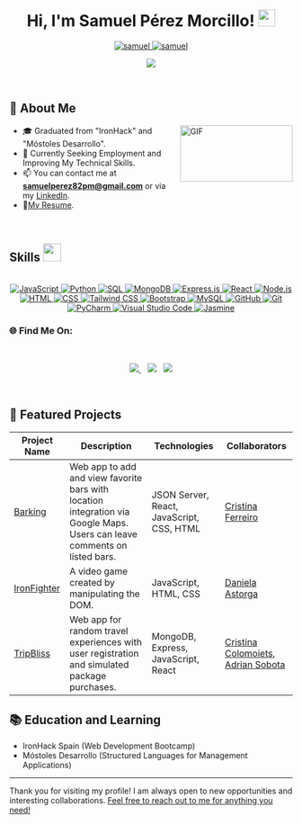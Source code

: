 <h1 align="center">
Hi, I'm Samuel Pérez Morcillo!
	<a href="https://github.com/samuel-perez-morcillo" target="_self">
		<img src="https://media.giphy.com/media/hvRJCLFzcasrR4ia7z/giphy.gif" width="30">
	</a>
</h1>

<p align="center">
	<a href="https://github.com/samuel-perez-morcillo">
		<img src="https://komarev.com/ghpvc/?username=samuel-perez-morcillo&label=Profile%20views&color=0e75b6&style=flat" alt="samuel" />
	</a>
	<a href="https://github.com/samuel-perez-morcillo">
		<img src="https://img.shields.io/github/followers/samuel-perez-morcillo?label=Followers" alt="samuel" />
	</a>
</p>

<p align="center">
	<a href="https://github.com/samuel-perez-morcillo">
		<img src="https://readme-typing-svg.herokuapp.com?lines=Full+Stack+Web+Developer;Always%20learning%20new%20things&center=true&width=400&height=45&color=FFFFFF&fontSize=28">
	</a>
</p>
</br>

## 🌟 About Me
<a target="_blank">
  <img align="right" height="100" width="200" alt="GIF" src="https://github.com/JayantGoel001/JayantGoel001/blob/master/GIF/code.gif">
</a>

- 🎓 Graduated from "IronHack" and "Móstoles Desarrollo".  
- 💼 Currently Seeking Employment and Improving My Technical Skills.  
- 📫 You can contact me at **samuelperez82pm@gmail.com** or via my [LinkedIn](https://www.linkedin.com/in/samuel-perez-morcillo-076553292/).
- 📃[My Resume](https://drive.google.com/file/d/14RHb3Ep9bGS8v2I5jCb0OpHqI21QZ6vI/view?usp=sharing).
</br>

## Skills <img src="https://media2.giphy.com/media/QssGEmpkyEOhBCb7e1/giphy.gif?cid=ecf05e47a0n3gi1bfqntqmob8g9aid1oyj2wr3ds3mg700bl&rid=giphy.gif" width=32px>
</br>
<!-- Programming Languages -->
<div align="center">
<a href="https://developer.mozilla.org/en-US/docs/Web/JavaScript" target="_blank">
  <img alt="JavaScript" src="https://img.shields.io/badge/JavaScript-F7DF1E?style=for-the-badge&logo=javascript&logoColor=black">
</a>
<a href="https://www.python.org/" target="_blank">
  <img alt="Python" src="https://img.shields.io/badge/Python-3776AB?style=for-the-badge&logo=python&logoColor=white">
</a>

<a href="https://www.microsoft.com/en-us/sql-server" target="_blank">
  <img alt="SQL" src="https://img.shields.io/badge/SQL-CC2927?style=for-the-badge&logo=microsoft%20sql%20server&logoColor=white">
</a>

<!-- Web Development -->


<a href="https://www.mongodb.com/" target="_blank">
  <img alt="MongoDB" src="https://img.shields.io/badge/MongoDB-47A248?style=for-the-badge&logo=mongodb&logoColor=white">
</a>
<a href="https://expressjs.com/" target="_blank">
  <img alt="Express.js" src="https://img.shields.io/badge/Express.js-000000?style=for-the-badge&logo=express&logoColor=white">
</a>

<a href="https://reactjs.org/" target="_blank">
  <img alt="React" src="https://img.shields.io/badge/React-61DAFB?style=for-the-badge&logo=react&logoColor=black">
</a>
<a href="https://nodejs.org/" target="_blank">
  <img alt="Node.js" src="https://img.shields.io/badge/Node.js-339933?style=for-the-badge&logo=node.js&logoColor=white">
</a>
<a href="https://developer.mozilla.org/en-US/docs/Web/HTML" target="_blank">
  <img alt="HTML" src="https://img.shields.io/badge/HTML-E34F26?style=for-the-badge&logo=html5&logoColor=white">
</a>
<a href="https://developer.mozilla.org/en-US/docs/Web/CSS" target="_blank">
  <img alt="CSS" src="https://img.shields.io/badge/CSS-1572B6?style=for-the-badge&logo=css3&logoColor=white">
</a>

<!-- Frontend Frameworks/Libraries -->
<a href="https://tailwindcss.com/" target="_blank">
  <img alt="Tailwind CSS" src="https://img.shields.io/badge/Tailwind_CSS-38B2AC?style=for-the-badge&logo=tailwind-css&logoColor=white">
</a>

<a href="https://getbootstrap.com/" target="_blank">
  <img alt="Bootstrap" src="https://img.shields.io/badge/Bootstrap-563D7C?style=for-the-badge&logo=bootstrap&logoColor=white">
</a>

<!-- Database -->
<a href="https://www.mysql.com/" target="_blank">
  <img alt="MySQL" src="https://img.shields.io/badge/MySQL-4479A1?style=for-the-badge&logo=mysql&logoColor=white">
</a>

<!-- Version Control and Collaboration -->
<a href="https://github.com/" target="_blank">
  <img alt="GitHub" src="https://img.shields.io/badge/GitHub-181717?style=for-the-badge&logo=github&logoColor=white">
</a>

<a href="https://git-scm.com/" target="_blank">
  <img alt="Git" src="https://img.shields.io/badge/Git-F05032?style=for-the-badge&logo=git&logoColor=white">
</a>

<!-- Tools and Platforms -->

<a href="https://www.jetbrains.com/pycharm/" target="_blank">
  <img alt="PyCharm" src="https://img.shields.io/badge/PyCharm-000000?style=for-the-badge&logo=pycharm&logoColor=white">
</a>

<a href="https://code.visualstudio.com/" target="_blank">
  <img alt="Visual Studio Code" src="https://img.shields.io/badge/Visual_Studio_Code-0078d7?style=for-the-badge&logo=visual%20studio%20code&logoColor=white">
</a>

<!-- Testing Programs -->
<a href="https://jasmine.github.io/" target="_blank">
  <img alt="Jasmine" src="https://img.shields.io/badge/Jasmine-8A4182?style=for-the-badge&logo=jasmine&logoColor=white">
</a>
</div>

### 🌐 Find Me On:
</br>
<p align='center'>
<a href="samuelperez82pm@gmail.com" target="_blank">
<img src="https://img.shields.io/badge/Gmail-D14836?style=for-the-badge&logo=gmail&logoColor=white">
</a>&nbsp;&nbsp;
<a href="https://www.linkedin.com/in/samuel-perez-morcillo-076553292/">
<img src="https://img.shields.io/badge/linkedin-%230077B5.svg?style=for-the-badge&logo=linkedin&logoColor=white"></a>&nbsp;&nbsp;
<a href="https://github.com/" target="_blank">
  <img src="https://img.shields.io/badge/GitHub-181717?style=for-the-badge&logo=github&logoColor=white">
</a>		
</p>
</br>

## 🔧 Featured Projects

| Project Name | Description | Technologies | Collaborators |
| ------------ | ----------- | ------------ | ------------- |
| [Barking](https://github.com/Samuel-Perez-Morcillo/Barking-client) | Web app to add and view favorite bars with location integration via Google Maps. Users can leave comments on listed bars. | JSON Server, React, JavaScript, CSS, HTML | [Cristina Ferreiro](https://github.com/cristinaferreiro) |
| [IronFighter](https://github.com/Daniela-AB25/Project1-Ironhack-Game) | A video game created by manipulating the DOM. | JavaScript, HTML, CSS | [Daniela Astorga](https://github.com/Daniela-AB25) |
| [TripBliss](https://github.com/CristinaColomoiets/random-experience-client) | Web app for random travel experiences with user registration and simulated package purchases. | MongoDB, Express, JavaScript, React | [Cristina Colomoiets](https://github.com/CristinaColomoiets), [Adrian Sobota](https://github.com/Sobdev) |

## 📚 Education and Learning
- IronHack Spain (Web Development Bootcamp)
- Móstoles Desarrollo (Structured Languages for Management Applications)

---

Thank you for visiting my profile! I am always open to new opportunities and interesting collaborations. [Feel free to reach out to me for anything you need!](https://www.linkedin.com/in/samuel-perez-morcillo-076553292/)
